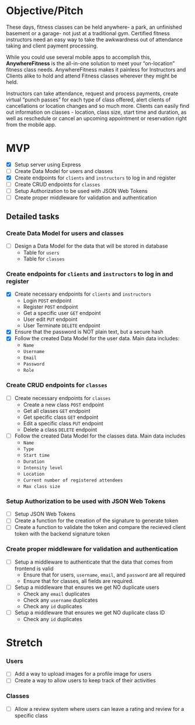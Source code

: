 # Objective/Pitch

These days, fitness classes can be held anywhere- a park, an unfinished basement or a garage- not just at a traditional gym. Certified fitness instructors need an easy way to take the awkwardness out of attendance taking and client payment processing.

While you could use several mobile apps to accomplish this, **AnywhereFitness** is the all-in-one solution to meet your “on-location” fitness class needs. AnywhereFitness makes it painless for Instructors and Clients alike to hold and attend Fitness classes wherever they might be held.

Instructors can take attendance, request and process payments, create virtual “punch passes” for each type of class offered, alert clients of cancellations or location changes and so much more. Clients can easily find out information on classes - location, class size, start time and duration, as well as reschedule or cancel an upcoming appointment or reservation right from the mobile app.

# MVP

- [x] Setup server using Express
- [ ] Create Data Model for users and classes
- [x] Create endpoints for `clients` and `instructors` to log in and register
- [ ] Create CRUD endpoints for `classes`
- [ ] Setup Authorization to be used with JSON Web Tokens
- [ ] Create proper middleware for validation and authentication

## Detailed tasks

### Create Data Model for users and classes

- [ ] Design a Data Model for the data that will be stored in database
  - Table for `users`
  - Table for `classes`

### Create endpoints for `clients` and `instructors` to log in and register

- [x] Create necessary endpoints for `clients` and `instructors`
  - Login `POST` endpoint
  - Register `POST` endpoint
  - Get a specific user `GET` endpoint
  - User edit `PUT` endpoint
  - User Terminate `DELETE` endpoint
- [x] Ensure that the password is NOT plain text, but a secure hash
- [x] Follow the created Data Model for the user data. Main data includes:
  - `Name`
  - `Username`
  - `Email`
  - `Password`
  - `Role`

### Create CRUD endpoints for `classes`

- [ ] Create necessary endpoints for `classes`
  - Create a new class `POST` endpoint
  - Get all classes `GET` endpoint
  - Get specific class `GET` endpoint
  - Edit a specific class `PUT` endpoint
  - Delete a class `DELETE` endpoint
- [ ] Follow the created Data Model for the classes data. Main data includes
  - `Name`
  - `Type`
  - `Start time`
  - `Duration`
  - `Intensity level`
  - `Location`
  - `Current number of registered attendees`
  - `Max class size`

### Setup Authorization to be used with JSON Web Tokens

- [ ] Setup JSON Web Tokens
- [ ] Create a function for the creation of the signature to generate token
- [ ] Create a function to validate the token and compare the recieved client token with the backend signature token

### Create proper middleware for validation and authentication

- [ ] Setup a middleware to authenticate that the data that comes from frontend is valid
  - Ensure that for users, `username`, `email`, and `password` are all required
  - Ensure that for classes, all fields are required.
- [ ] Setup a middleware that ensures we get NO duplicate users
  - Check any `email` duplicates
  - Check any `username` duplicates
  - Check any `id` duplicates
- [ ] Setup a middleware that ensures we get NO duplicate class ID
  - Check any `id` duplicates

# Stretch

### Users

- [ ] Add a way to upload images for a profile image for users
- [ ] Create a way to allow users to keep track of their activities

### Classes

- [ ] Allow a review system where users can leave a rating and review for a specific class
